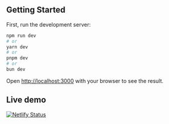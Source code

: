 ## Getting Started

First, run the development server:

```bash
npm run dev
# or
yarn dev
# or
pnpm dev
# or
bun dev
```

Open [http://localhost:3000](http://localhost:3000) with your browser to see the result.


## Live demo

[![Netlify Status](https://api.netlify.com/api/v1/badges/92d2b42b-d807-49cd-a84a-ff5cb8d36d45/deploy-status)](https://app.netlify.com/sites/kaxun/deploys)
